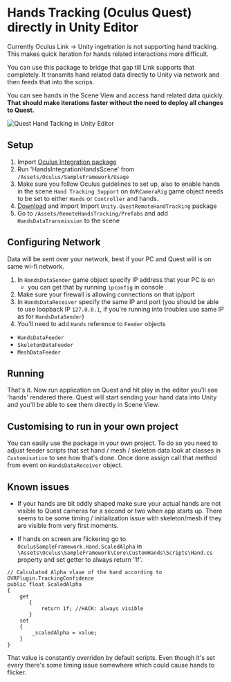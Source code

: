 # Hands Tracking (Oculus Quest) directly in Unity Editor

Currently Oculus Link -> Unity ingetration is not supporting hand tracking. This makes quick iteration for hands related interactions more difficult.

You can use this package to bridge that gap till Link supports that completely. It transmits hand related data directly to Unity via network and then feeds that into the scrips.

You can see hands in the Scene View and access hand related data quickly.
**That should make iterations faster without the need to deploy all changes to Quest.**

![Quest Hand Tacking in Unity Editor](https://previews.dropbox.com/p/orig/AAq3UwcXwE9ITawCITtacwdwpuTXiRJUIs9SsM1AjLfQg32mtQIKNr4nRudZIo5UhzzsMZouTrNfkhcXM-sHbhD-ZZAExNDI7GRrpVciOjztnAXVVmsj4i8sSnZF3uimsQ85h9_sInq5tAXAy2MDZwvghiF31LQue62ExThdC0_DSkkGyaIqb8nQfMbYl-V7GkQhLy7NFmcrC5B5pU1bBsT8GREVt01IxWpr8QjxhBOGudjkozu-v1_n8y-oqy8ZIMy3pJtm4t0TB6GFH6GMXxnJJAm0sXq1yZqHviX5iKvBjIfNSH2S5MXjkSJcaFSkpDM/p.gif?fv_content=true&size_mode=5)


## Setup
1) Import [Oculus Integration package]([https://assetstore.unity.com/packages/tools/integration/oculus-integration-82022](https://assetstore.unity.com/packages/tools/integration/oculus-integration-82022))
2) Run 'HandsIntegrationHandsScene' from `/Assets/Oculus/SampleFramework/Usage`
3) Make sure you follow Oculus guidelines to set up, also to enable hands in the scene `Hand Tracking Support` on `OVRCameraRig` game object needs to be set to either `Hands` or `Controller` and hands.
4) [Download](https://github.com/handzlikchris/Unity.QuestRemoteHandTracking/raw/master/UnityPackage/QuestRemoteHandTracking.unitypackage) and import Import `Unity.QuestRemoteHandTracking` package
5) Go to `/Assets/RemoteHandsTracking/Prefabs` and add `HandsDataTransmission` to the scene

## Configuring Network
Data will be sent over your network, best if your PC and Quest will is on same wi-fi network.
1) In `HandsDataSender` game object specify IP address that your PC is on
	- you can get that by running `ipconfig` in console
2) Make sure your firewall is allowing connections on that ip/port
3) In `HandsDataReceiver` specify the same IP and port (you should be able to use loopback IP `127.0.0.1`, if you're running into troubles use same IP as for `HandsDataSender`)
4) You'll need to add `Hands` reference to `Feeder` objects 
- `HandsDataFeeder`
- `SkeletonDataFeeder`
- `MeshDataFeeder`

## Running
That's it. Now run application on Quest and hit play in the editor you'll see 'hands' rendered there. Quest will start sending your hand data into Unity and you'll be able to see them directly in Scene View.

## Customising to run in your own project
You can easily use the package in your own project. To do so you need to adjust feeder scripts that set hand / mesh / skeleton data look at classes in `Customisation` to see how that's done. Once done assign call that method from event on `HandsDataReceiver` object.


## Known issues
- If your hands are bit oddly shaped make sure your actual hands are not visible to Quest cameras for a second or two when app starts up. There seems to be some timing / initialization issue with skeleton/mesh if they are visible from very first moments.

- If hands on screen are flickering go to `OculusSampleFramework.Hand.ScaledAlpha` in `\Assets\Oculus\SampleFramework\Core\CustomHands\Scripts\Hand.cs` property and set getter to always return '1f'.
```
// Calculated Alpha vlaue of the hand according to OVRPlugin.TrackingConfidence
public float ScaledAlpha
{
	get
       {
           return 1f; //HACK: always visible
       }
	set
	{
		_scaledAlpha = value;
	}
}
```
That value is constantly overriden by default scripts. Even though it's set every there's some timing issue somewhere which could cause hands to flicker.
